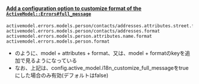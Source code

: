 #### [Add a configuration option to customize format of the `ActiveModel::Errors#full_message`](https://github.com/rails/rails/pull/32956)

```
activemodel.errors.models.person/contacts/addresses.attributes.street.format
activemodel.errors.models.person/contacts/addresses.format
activemodel.errors.models.person.attributes.name.format
activemodel.errors.models.person.format
```

* のように、model + attributes + format、又は、model + formatのkeyを追加で見るようになっている
* なお、上記は、config.active_model.i18n_customize_full_messageをtrueにした場合のみ有効(デフォルトはfalse)
